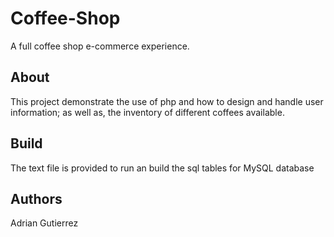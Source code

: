 # Coffee-Shop
A full coffee shop e-commerce experience.

## About
This project demonstrate the use of php and how to design and handle
user information; as well as, the inventory of different coffees available.

## Build
The text file is provided to run an build the sql tables for MySQL database

## Authors
Adrian Gutierrez

